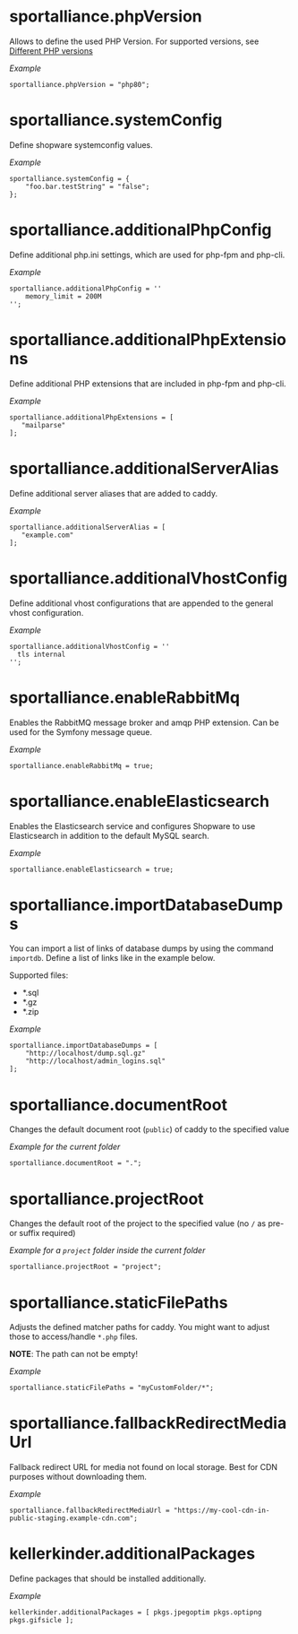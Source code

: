 # sportalliance.phpVersion
Allows to define the used PHP Version. For supported versions, see [Different PHP versions](Home.md#different-php-versions)

*_Example_*
```
sportalliance.phpVersion = "php80";
```

# sportalliance.systemConfig
Define shopware systemconfig values.

*_Example_*
```
sportalliance.systemConfig = {
    "foo.bar.testString" = "false";
};
```

# sportalliance.additionalPhpConfig
Define additional php.ini settings, which are used for php-fpm and php-cli.

*_Example_*
```
sportalliance.additionalPhpConfig = ''
    memory_limit = 200M
'';
```

# sportalliance.additionalPhpExtensions
Define additional PHP extensions that are included in php-fpm and php-cli.

*_Example_*
```
sportalliance.additionalPhpExtensions = [
   "mailparse"
];
```

# sportalliance.additionalServerAlias
Define additional server aliases that are added to caddy.

*_Example_*
```
sportalliance.additionalServerAlias = [
   "example.com"
];
```

# sportalliance.additionalVhostConfig
Define additional vhost configurations that are appended to the general vhost configuration.

*_Example_*
```
sportalliance.additionalVhostConfig = ''
  tls internal
'';
```

# sportalliance.enableRabbitMq
Enables the RabbitMQ message broker and amqp PHP extension. Can be used for the Symfony message queue.

*_Example_*
```
sportalliance.enableRabbitMq = true;
```

# sportalliance.enableElasticsearch
Enables the Elasticsearch service and configures Shopware to use Elasticsearch in addition to the default
MySQL search.

*_Example_*
```
sportalliance.enableElasticsearch = true;
```

# sportalliance.importDatabaseDumps

You can import a list of links of database dumps by using the command `importdb`.
Define a list of links like in the example below.

Supported files:
- *.sql
- *.gz
- *.zip

*_Example_*
```
sportalliance.importDatabaseDumps = [
    "http://localhost/dump.sql.gz"
    "http://localhost/admin_logins.sql"
];
```

# sportalliance.documentRoot
Changes the default document root (`public`) of caddy to the specified value

*_Example for the current folder_*
```
sportalliance.documentRoot = ".";
```

# sportalliance.projectRoot
Changes the default root of the project to the specified value (no `/` as pre- or suffix required)

*_Example for a `project` folder inside the current folder_*
```
sportalliance.projectRoot = "project";
```

# sportalliance.staticFilePaths
Adjusts the defined matcher paths for caddy. You might want to adjust those to access/handle `*.php` files.

**NOTE**: The path can not be empty!

*_Example_*
```
sportalliance.staticFilePaths = "myCustomFolder/*";
```

# sportalliance.fallbackRedirectMediaUrl
Fallback redirect URL for media not found on local storage. Best for CDN purposes without downloading them.

*_Example_*
```
sportalliance.fallbackRedirectMediaUrl = "https://my-cool-cdn-in-public-staging.example-cdn.com";
```

# kellerkinder.additionalPackages
Define packages that should be installed additionally.

*_Example_*
```
kellerkinder.additionalPackages = [ pkgs.jpegoptim pkgs.optipng pkgs.gifsicle ];
```
